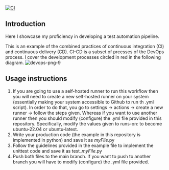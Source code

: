 [![CI](https://github.com/Sherif-Elshafei/my-practice/actions/workflows/build-test-app.yml/badge.svg)](https://github.com/Sherif-Elshafei/my-practice/actions/workflows/build-test-app.yml)


## Introduction
Here I showcase my proficiency in developing a test automation pipeline.

This is an example of the combined practices of continuous integration (CI) and continuous delivery (CD). CI-CD is a subset of prcesses of the DevOps process. I cover the development processes circled in red in the following diagram.
![devops-png-9](https://github.com/Sherif-Elshafei/CI-CD/assets/4324447/49c86965-3444-4dde-9a8a-52b6562ae9a2)

## Usage instructions
1. If you are going to use a self-hosted runner to run this workflow then you will need to create a new self-hosted runner on your system (essentially making your system accessible to Github to run th .yml script). In order to do that, you go to settings -> actions -> create a new runner -> follow the steps given. Whereas if you want to use another runner then you should modify (configure) the .yml file provided in this repository. Specifically, modify the values given to runs-on: to become ubuntu-22.04 or ubuntu-latest.
2. Write your production code (the example in this repository is implemented in python) and save it as *myFile*.py 
3. Follow the guidelines provided in the example file to implement the unittest code and save it as test_*myFile*.py
4. Push both files to the main branch. If you want to push to another branch you will have to modify (configure) the .yml file provided.

